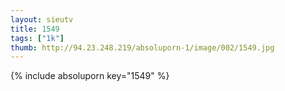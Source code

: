 ```yaml
--- 
layout: sieutv
title: 1549
tags: ["1k"]
thumb: http://94.23.248.219/absoluporn-1/image/002/1549.jpg
---
```

{% include absoluporn key="1549" %} 
